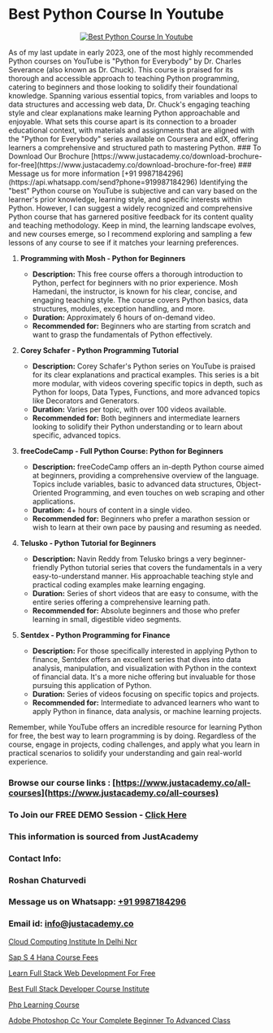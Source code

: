 # Best Python Course In Youtube

<p align="center">
  <a href="https://justacademy.co/course-detail/python-training">
    <img src="https://justacademy.co/storage2/course_image/1709713400_course_image.webp" alt="Best Python Course In Youtube">
  </a>
</p>
As of my last update in early 2023, one of the most highly recommended Python courses on YouTube is "Python for Everybody" by Dr. Charles Severance (also known as Dr. Chuck). This course is praised for its thorough and accessible approach to teaching Python programming, catering to beginners and those looking to solidify their foundational knowledge. Spanning various essential topics, from variables and loops to data structures and accessing web data, Dr. Chuck's engaging teaching style and clear explanations make learning Python approachable and enjoyable. What sets this course apart is its connection to a broader educational context, with materials and assignments that are aligned with the "Python for Everybody" series available on Coursera and edX, offering learners a comprehensive and structured path to mastering Python.
### To Download Our Brochure [https://www.justacademy.co/download-brochure-for-free](https://www.justacademy.co/download-brochure-for-free)
### Message us for more information [+91 9987184296](https://api.whatsapp.com/send?phone=919987184296)
Identifying the "best" Python course on YouTube is subjective and can vary based on the learner's prior knowledge, learning style, and specific interests within Python. However, I can suggest a widely recognized and comprehensive Python course that has garnered positive feedback for its content quality and teaching methodology. Keep in mind, the learning landscape evolves, and new courses emerge, so I recommend exploring and sampling a few lessons of any course to see if it matches your learning preferences.

1) **Programming with Mosh - Python for Beginners**
   - **Description:** This free course offers a thorough introduction to Python, perfect for beginners with no prior experience. Mosh Hamedani, the instructor, is known for his clear, concise, and engaging teaching style. The course covers Python basics, data structures, modules, exception handling, and more.
   - **Duration:** Approximately 6 hours of on-demand video.
   - **Recommended for:** Beginners who are starting from scratch and want to grasp the fundamentals of Python effectively.

2) **Corey Schafer - Python Programming Tutorial**
   - **Description:** Corey Schafer's Python series on YouTube is praised for its clear explanations and practical examples. This series is a bit more modular, with videos covering specific topics in depth, such as Python for loops, Data Types, Functions, and more advanced topics like Decorators and Generators. 
   - **Duration:** Varies per topic, with over 100 videos available.
   - **Recommended for:** Both beginners and intermediate learners looking to solidify their Python understanding or to learn about specific, advanced topics.

3) **freeCodeCamp - Full Python Course: Python for Beginners**
   - **Description:** freeCodeCamp offers an in-depth Python course aimed at beginners, providing a comprehensive overview of the language. Topics include variables, basic to advanced data structures, Object-Oriented Programming, and even touches on web scraping and other applications.
   - **Duration:** 4+ hours of content in a single video.
   - **Recommended for:** Beginners who prefer a marathon session or wish to learn at their own pace by pausing and resuming as needed.

4) **Telusko - Python Tutorial for Beginners**
   - **Description:** Navin Reddy from Telusko brings a very beginner-friendly Python tutorial series that covers the fundamentals in a very easy-to-understand manner. His approachable teaching style and practical coding examples make learning engaging. 
   - **Duration:** Series of short videos that are easy to consume, with the entire series offering a comprehensive learning path.
   - **Recommended for:** Absolute beginners and those who prefer learning in small, digestible video segments.

5) **Sentdex - Python Programming for Finance**
   - **Description:** For those specifically interested in applying Python to finance, Sentdex offers an excellent series that dives into data analysis, manipulation, and visualization with Python in the context of financial data. It's a more niche offering but invaluable for those pursuing this application of Python.
   - **Duration:** Series of videos focusing on specific topics and projects.
   - **Recommended for:** Intermediate to advanced learners who want to apply Python in finance, data analysis, or machine learning projects.

Remember, while YouTube offers an incredible resource for learning Python for free, the best way to learn programming is by doing. Regardless of the course, engage in projects, coding challenges, and apply what you learn in practical scenarios to solidify your understanding and gain real-world experience.

### Browse our course links : [https://www.justacademy.co/all-courses](https://www.justacademy.co/all-courses) 
### To Join our FREE DEMO Session - [Click Here](https://www.justacademy.co/register-for-course-demo)


### This information is sourced from JustAcademy
### Contact Info:
### Roshan Chaturvedi
### Message us on Whatsapp: [+91 9987184296](https://api.whatsapp.com/send?phone=919987184296)
### Email id: [info@justacademy.co](mailto:info@justacademy.co)
                
[Cloud Computing Institute In Delhi Ncr](https://www.linkedin.com/pulse/cloud-computing-institute-delhi-ncr-justacademy-delhi-jrh2c?trackingId=89%2F0od0CNEw9UIOxTsiyBQ%3D%3D&lipi=urn%3Ali%3Apage%3Ad_flagship3_company_admin%3BCQZL415sSKua%2B2WOwIB%2Fog%3D%3D)

[Sap S 4 Hana Course Fees](https://www.linkedin.com/pulse/sap-4-hana-course-fees-justacademy-sunnyvale-ufapc/)

[Learn Full Stack Web Development For Free](https://medium.com/@AkashSingh2052/learn-full-stack-web-development-for-free-8eaaee41d738)

[Best Full Stack Developer Course Institute](https://medium.com/@justacademytraining/best-full-stack-developer-course-institute-e1df1b70941d)

[Php Learning Course](https://justacademyin.github.io/justacademy/php-learning-course)

[Adobe Photoshop Cc Your Complete Beginner To Advanced Class](https://justacademyin.github.io/justacademy/adobe-photoshop-cc-your-complete-beginner-to-advanced-class)

